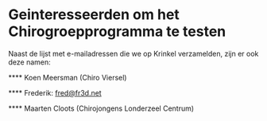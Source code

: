 Geinteresseerden om het Chirogroepprogramma te testen
=====================================================

Naast de lijst met e-mailadressen die we op Krinkel verzamelden, zijn er
ook deze namen:

**** Koen Meersman (Chiro Viersel)

**** Frederik: fred@fr3d.net

**** Maarten Cloots (Chirojongens Londerzeel Centrum)
